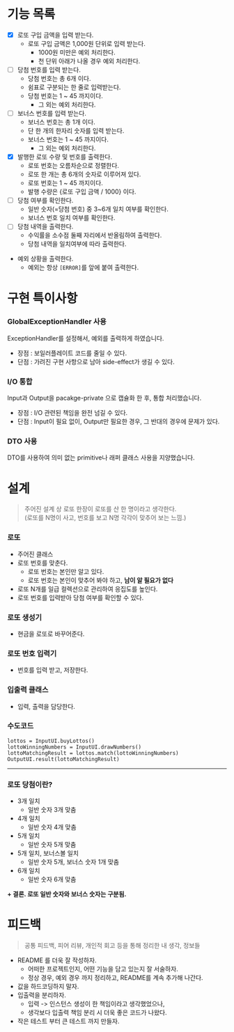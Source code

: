 # 기능 목록

- [x] 로또 구입 금액을 입력 받는다.
    - 로또 구입 금액은 1,000원 단위로 입력 받는다.
        - 1000원 미만은 예외 처리한다.
        - 천 단위 아래가 나올 경우 예외 처리한다.
- [ ] 당첨 번호를 입력 받는다.
    - 당첨 번호는 총 6개 이다.
    - 쉼표로 구분되는 한 줄로 입력받는다.
    - 당첨 번호는 1 ~ 45 까지이다.
        - 그 외는 예외 처리한다.
- [ ] 보너스 번호를 입력 받는다.
    - 보너스 번호는 총 1개 이다.
    - 단 한 개의 한자리 숫자를 입력 받는다.
    - 보너스 번호는 1 ~ 45 까지이다.
        - 그 외는 예외 처리한다.
- [x] 발행한 로또 수량 및 번호를 출력한다.
    - 로또 번호는 오름차순으로 정렬한다.
    - 로또 한 개는 총 6개의 숫자로 이루어져 있다.
    - 로또 번호는 1 ~ 45 까지이다.
    - 발행 수량은 {로또 구입 금액 / 1000} 이다.
- [ ] 당첨 여부를 확인한다.
    - 일반 숫자(=당첨 번호) 중 3~6개 일치 여부를 확인한다.
    - 보너스 번호 일치 여부를 확인한다.
- [ ] 당첨 내역을 출력한다.
  - 수익률을 소수점 둘째 자리에서 반올림하여 출력한다.
  - 당첨 내역을 일치여부에 따라 출력한다.

- 예외 상황을 출력한다.
  - 예외는 항상 `[ERROR]`를 앞에 붙여 출력한다.

# 구현 특이사항
### GlobalExceptionHandler 사용
ExceptionHandler를 설정해서, 예외를 출력하게 하였습니다.
* 장점 : 보일러플레이트 코드를 줄일 수 있다.
* 단점 : 가려진 구현 사항으로 남아 side-effect가 생길 수 있다. 
### I/O 통합
Input과 Output을 pacakge-private 으로 캡슐화 한 후, 통합 처리했습니다.
* 장점 : I/O 관련된 책임을 완전 넘길 수 있다.
* 단점 : Input이 필요 없이, Output만 필요한 경우, 그 반대의 경우에 문제가 있다.
### DTO 사용
DTO를 사용하여 의미 없는 primitive나 래퍼 클래스 사용을 지양했습니다.

# 설계
> 주어진 설계 상 로또 한장이 로또를 산 한 명이라고 생각한다.   
> (로또를 N명이 사고, 번호를 보고 N명 각각이 맞추어 보는 느낌.)

### 로또
- 주어진 클래스
- 로또 번호를 맞춘다.
  - 로또 번호는 본인만 알고 있다.
  - 로또 번호는 본인이 맞추어 봐야 하고, **남이 알 필요가 없다**
- 로또 N개를 일급 컬렉션으로 관리하여 응집도를 높인다.
- 로또 번호를 입력받아 당첨 여부를 확인할 수 있다.

### 로또 생성기
- 현금을 로또로 바꾸어준다.

### 로또 번호 입력기
- 번호를 입력 받고, 저장한다.

### 입출력 클래스
- 입력, 출력을 담당한다.

### 수도코드
```
lottos = InputUI.buyLottos()
lottoWinningNumbers = InputUI.drawNumbers()
lottoMatchingResult = lottos.match(lottoWinningNumbers)
OutputUI.result(lottoMatchingResult)
```

----
### 로또 당첨이란?
- 3개 일치
  - 일반 숫자 3개 맞춤  
- 4개 일치
  - 일반 숫자 4개 맞춤
- 5개 일치
  - 일반 숫자 5개 맞춤
- 5개 일치, 보너스볼 일치
  - 일반 숫자 5개, 보너스 숫자 1개 맞춤   
- 6개 일치
  - 일반 숫자 6개 맞춤   

**+ 결론. 로또 일반 숫자와 보너스 숫자는 구분됨.** 

# 피드백
 > 공통 피드백, 피어 리뷰, 개인적 회고 등을 통해 정리한 내 생각, 정보들
- README 를 더욱 잘 작성하자.
  - 어떠한 프로젝트인지, 어떤 기능을 담고 있는지 잘 서술하자.    
  - 정상 경우, 예외 경우 까지 정리하고, README를 계속 추가해 나간다.     
- 값을 하드코딩하지 말자.
- 입출력을 분리하자.
  - 입력 -> 인스턴스 생성이 한 책임이라고 생각했었으나, 
  - 생각보다 입출력 책임 분리 시 더욱 좋은 코드가 나왔다.
- 작은 테스트 부터 큰 테스트 까지 만들자.     
